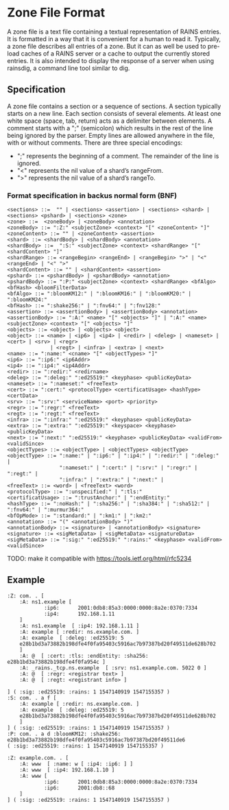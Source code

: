 # Zone File Format

A zone file is a text file containing a textual representation of RAINS entries. It is formatted in
a way that it is convenient for a human to read it. Typically, a zone file describes all entries of a
zone. But it can as well be used to pre-load caches of a RAINS server or a cache to output the
currently stored entries. It is also intended to display the response of a server when using
rainsdig, a command line tool similar to dig.

## Specification

A zone file contains a section or a sequence of sections. A section typically starts on a new line.
Each section consists of several elements. At least one white space (space, tab, return) acts as a
delimiter between elements. A comment starts with a ";" (semicolon) which results in the rest of the
line being ignored by the parser. Empty lines are allowed anywhere in the file, with or without
comments. There are three special encodings:

* ";" represents the beginning of a comment. The remainder of the line is ignored.
* "<" represents the nil value of a shard’s rangeFrom.
* ">" represents the nil value of a shard’s rangeTo.

### Format specification in backus normal form (BNF)

```
<sections> ::=  "" | <sections> <assertion> | <sections> <shard> | <sections> <pshard> | <sections> <zone>
<zone> ::=  <zoneBody> | <zoneBody> <annotation>
<zoneBody> ::= ":Z:" <subjectZone> <context> "[" <zoneContent> "]"
<zoneContent> ::= "" | <zoneContent> <assertion>
<shard> ::= <shardBody> | <shardBody> <annotation>
<shardBody> ::=  ":S:" <subjectZone> <context> <shardRange> "[" <shardContent> "]"
<shardRange> ::= <rangeBegin> <rangeEnd> | <rangeBegin> ">" | "<" <rangeEnd> | "<" ">"
<shardContent> ::= "" | <shardContent> <assertion>
<pshard> ::= <pshardBody> | <pshardBody> <annotation>
<pshardBody> ::= ":P:" <subjectZone> <context> <shardRange> <bfAlgo> <bfHash> <bloomFilterData>
<bfAlgo> ::= ":bloomKM12:" | ":bloomKM16:" | ":bloomKM20:" | ":bloomKM24:"
<bfHash> ::= ":shake256:" | ":fnv64:" | ":fnv128:"
<assertion> ::= <assertionBody> | <assertionBody> <annotation>
<assertionBody> ::= ":A:" <name> "[" <objects> "]" | ":A:" <name> <subjectZone> <context> "[" <objects> "]"
<objects> ::= <object> | <objects> <object>
<object> ::= <name> | <ip6> | <ip4> | <redir> | <deleg> | <nameset> | <cert> | <srv> | <regr> 
              | <regt> | <infra> | <extra> | <next>
<name> ::= ":name:" <cname> "[" <objectTypes> "]"
<ip6> ::= ":ip6:" <ip6Addr>
<ip4> ::= ":ip4:" <ip4Addr>
<redir> ::= ":redir:" <redirname>
<deleg> ::= ":deleg:" ":ed25519:" <keyphase> <publicKeyData>
<nameset> ::= ":nameset:" <freeText>
<cert> ::= ":cert:" <protocolType> <certificatUsage> <hashType> <certData>
<srv> ::= ":srv:" <serviceName> <port> <priority>
<regr> ::= ":regr:" <freeText>
<regt> ::= ":regt:" <freeText>
<infra> ::= ":infra:" ":ed25519:" <keyphase> <publicKeyData>
<extra> ::= ":extra:" ":ed25519:" <keyspace> <keyphase> <publicKeyData>
<next> ::= ":next:" ":ed25519:" <keyphase> <publicKeyData> <validFrom> <validSince>
<objectTypes> ::= <objectType> | <objectTypes> <objectType>
<objectType> ::= ":name:" | ":ip6:" | ":ip4:" | ":redir:" | ":deleg:" |  
                 ":nameset:" | ":cert:" | ":srv:" | ":regr:" | ":regt:" |  
                 ":infra:" | ":extra:" | ":next:" |
<freeText> ::= <word> | <freeText> <word>
<protocolType> ::= ":unspecified:" | ":tls:"
<certificatUsage> ::= ":trustAnchor:" | ":endEntity:"
<hashType> ::= ":noHash:" | ":sha256:" | ":sha384:" | ":sha512:" | ":fnv64:" | ":murmur364:"
<bfOpMode> ::= ":standard:" | ":km1:" | ":km2:"
<annotation> ::= "(" <annotationBody> ")"
<annotationBody> ::= <signature> | <annotationBody> <signature>
<signature> ::= <sigMetaData> | <sigMetaData> <signatureData>
<sigMetaData> ::= ":sig:" ":ed25519:" ":rains:" <keyphase> <validFrom> <validSince>
```

TODO: make it compatible with https://tools.ietf.org/html/rfc5234

## Example
```
:Z: com. . [
    :A: ns1.example [ 
            :ip6:      2001:0db8:85a3:0000:0000:8a2e:0370:7334
            :ip4:      192.168.1.11
    ]
    :A: ns1.example  [ :ip4: 192.168.1.11 ]
    :A: example [ :redir: ns.example.com. ]
    :A: example  [ :deleg: :ed25519: 5
    e28b1bd3a73882b198dfe4f0fa95403c5916ac7b97387bd20f49511de628b702
    ]
    :A: @  [ :cert: :tls: :endEntity: :sha256: e28b1bd3a73882b198dfe4f0fa954c ]
    :A: _rains._tcp.ns.example  [ :srv: ns1.example.com. 5022 0 ]
    :A: @  [ :regr: <registrar text> ]
    :A: @  [ :regt: <registrant info> ]
    
] ( :sig: :ed25519: :rains: 1 1547140919 1547155357 )
:S: com. . a f [
    :A: example [ :redir: ns.example.com. ]
    :A: example  [ :deleg: :ed25519: 5
    e28b1bd3a73882b198dfe4f0fa95403c5916ac7b97387bd20f49511de628b702
    ]
] ( :sig: :ed25519: :rains: 1 1547140919 1547155357 )
:P: com. . a d :bloomKM12: :shake256: e28b1bd3a73882b198dfe4f0fa95403c5916ac7b97387bd20f49511de6
( :sig: :ed25519: :rains: 1 1547140919 1547155357 )

:Z: example.com. . [
    :A: www  [ :name: w [ :ip4: :ip6: ] ]
    :A: www  [ :ip4: 192.168.1.10 ]
    :A: www [ 
            :ip6:      2001:0db8:85a3:0000:0000:8a2e:0370:7334
            :ip6:      2001:db8::68
    ]
] ( :sig: :ed25519: :rains: 1 1547140919 1547155357 )
```